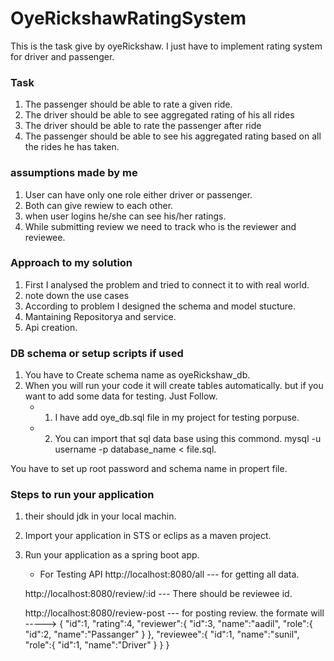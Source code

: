# OyeRickshawRatingSystem
This is the task give by oyeRickshaw. I just have to implement rating system for driver and passenger.

### Task
1. The passenger should be able to rate a given ride.
2. The driver should be able to see aggregated rating of his all rides
3. The driver should be able to rate the passenger after ride
4. The passenger should be able to see his aggregated rating based on all the rides he has
taken.

### assumptions made by me

1. User can have only one role either driver or passenger.
2. Both can give rewiew to each other.
3. when user logins he/she can see his/her ratings.
4. While submitting review we need to track who is the reviewer and reviewee.


### Approach to my solution

1. First I analysed the problem and tried to connect it to with real world.
2. note down the use cases
3. According to problem I designed the schema and model stucture.
4. Mantaining Repositorya and service.
5. Api creation.

### DB schema or setup scripts if used

1. You have to Create schema name as oyeRickshaw_db.
2. When you will run your code it will create tables automatically.
but if you want to add some data for testing.
Just Follow.
      - 1) I have add oye_db.sql file in my project for testing porpuse.
      - 2) You can import that sql data base using this commond.
          mysql -u username -p database_name < file.sql.


You have to set up root password and schema name in propert file.



### Steps to run your application

1. their should jdk in your local machin.
2. Import your application in STS or eclips as a maven project.
3. Run your application as a spring boot app.

      - For Testing API 
      http://localhost:8080/all --- for getting all data.
      
      http://localhost:8080/review/:id  --- There should be reviewee id.
      
      http://localhost:8080/review-post  --- for posting review.
              the formate will ----->
              {
                  "id":1,
                  "rating":4,
                  "reviewer":{
                     "id":3,
                     "name":"aadil",
                     "role":{
                        "id":2,
                        "name":"Passanger"
                     }
                  },
                  "reviewee":{
                     "id":1,
                     "name":"sunil",
                     "role":{
                        "id":1,
                        "name":"Driver"
                     }
                  }
                }
               

